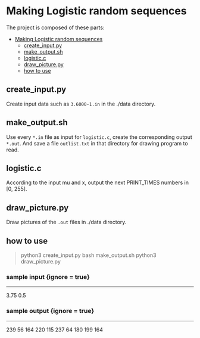# Making Logistic random sequences
The project is composed of these parts:

<!-- @import "[TOC]" {cmd="toc" depthFrom=1 depthTo=6 orderedList=false} -->

<!-- code_chunk_output -->

- [Making Logistic random sequences](#making-logistic-random-sequences)
  - [create_input.py](#create_inputpy)
  - [make_output.sh](#make_outputsh)
  - [logistic.c](#logisticc)
  - [draw_picture.py](#draw_picturepy)
  - [how to use](#how-to-use)

<!-- /code_chunk_output -->

## create_input.py
Create input data such as `3.6000-1.in` in the ./data directory. 
## make_output.sh
Use every `*.in` file as input for `logistic.c`, create the corresponding output `*.out`. 
And save a file `outlist.txt` in that directory for drawing program to read. 

## logistic.c
According to the input mu and x, output the next PRINT_TIMES numbers in [0, 255].
## draw_picture.py
Draw pictures of the `.out` files in ./data directory. 

## how to use
> python3 create_input.py
> bash make_output.sh
> python3 draw_picture.py
### sample input {ignore = true}
----
3.75 0.5
### sample output {ignore = true}
----
239
56
164
220
115
237
64
180
199
164

